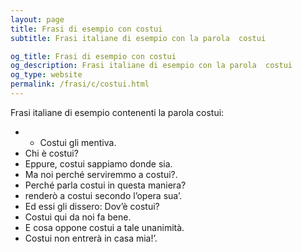```yaml
---
layout: page
title: Frasi di esempio con costui 
subtitle: Frasi italiane di esempio con la parola  costui

og_title: Frasi di esempio con costui 
og_description: Frasi italiane di esempio con la parola  costui
og_type: website
permalink: /frasi/c/costui.html
---
```


Frasi italiane di esempio contenenti la parola costui:


- - Costui gli mentiva.
- Chi è costui?
- Eppure, costui sappiamo donde sia.
- Ma noi perché serviremmo a costui?.
- Perché parla costui in questa maniera?
- renderò a costui secondo l’opera sua’.
- Ed essi gli dissero: Dov’è costui?
- Costui qui da noi fa bene.
- E cosa oppone costui a tale unanimità.
- Costui non entrerà in casa mia!’.
